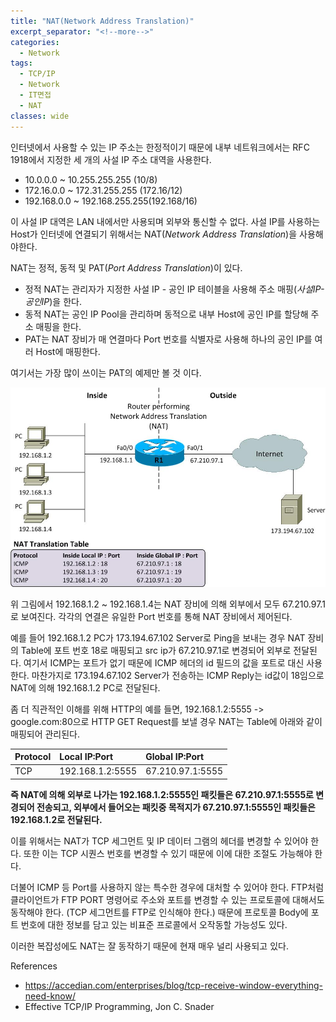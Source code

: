 ```yaml
---
title: "NAT(Network Address Translation)"
excerpt_separator: "<!--more-->"
categories:
  - Network
tags:
  - TCP/IP
  - Network
  - IT면접
  - NAT
classes: wide
---
```


인터넷에서 사용할 수 있는 IP 주소는 한정적이기 때문에 내부 네트워크에서는 RFC 1918에서 지정한 세 개의 사설 IP 주소 대역을 사용한다.

  - 10.0.0.0 ~ 10.255.255.255 (10/8)
  - 172.16.0.0 ~ 172.31.255.255 (172.16/12)
  - 192.168.0.0 ~ 192.168.255.255(192.168/16)

이 사설 IP 대역은 LAN 내에서만 사용되며 외부와 통신할 수 없다. 사설 IP를 사용하는 Host가 인터넷에 연결되기 위해서는 NAT(*Network Address Translation*)을 사용해야한다.

NAT는 정적, 동적 및 PAT(*Port Address Translation*)이 있다.

  - 정적 NAT는 관리자가 지정한 사설 IP - 공인 IP 테이블을 사용해 주소 매핑(*사설IP-공인IP*)을 한다.
  - 동적 NAT는 공인 IP Pool을 관리하며 동적으로 내부 Host에 공인 IP를 할당해 주소 매핑을 한다.
  - PAT는 NAT 장비가 매 연결마다 Port 번호를 식별자로 사용해 하나의 공인 IP를 여러 Host에 매핑한다.


여기서는 가장 많이 쓰이는 PAT의 예제만 볼 것 이다.




![TCP 수신 윈도우](/img/network/NAT_1.jpg)




위 그림에서 192.168.1.2 ~ 192.168.1.4는 NAT 장비에 의해 외부에서 모두 67.210.97.1로 보여진다. 각각의 연결은 유일한 Port 번호를 통해 NAT 장비에서 제어된다.


예를 들어 192.168.1.2 PC가 173.194.67.102 Server로 Ping을 보내는 경우 NAT 장비의 Table에 포트 번호 18로 매핑되고 src ip가 67.210.97.1로 변경되어 외부로 전달된다.
여기서 ICMP는 포트가 없기 때문에 ICMP 헤더의 id 필드의 값을 포트로 대신 사용한다. 마찬가지로 173.194.67.102 Server가 전송하는 ICMP Reply는 id값이 18임으로 NAT에 의해 192.168.1.2 PC로 전달된다.

좀 더 직관적인 이해를 위해 HTTP의 예를 들면, 192.168.1.2:5555 -> google.com:80으로 HTTP GET Request를 보낼 경우 NAT는 Table에 아래와 같이 매핑되어 관리된다.


| Protocol | Local IP:Port | Global IP:Port |
|:--------|:--------|:--------|
| TCP | 192.168.1.2:5555 | 67.210.97.1:5555 |


**즉 NAT에 의해 외부로 나가는 192.168.1.2:5555인 패킷들은 67.210.97.1:5555로 변경되어 전송되고,
외부에서 들어오는 패킷중 목적지가 67.210.97.1:5555인 패킷들은 192.168.1.2로 전달된다.**

이를 위해서는 NAT가 TCP 세그먼트 및 IP 데이터 그램의 헤더를 변경할 수 있어야 한다. 또한 이는
TCP 시퀀스 번호를 변경할 수 있기 때문에 이에 대한 조절도 가능해야 한다.


더불어 ICMP 등 Port를 사용하지 않는 특수한 경우에 대처할 수 있어야 한다.
FTP처럼 클라이언트가 FTP PORT 명령어로 주소와 포트를 변경할 수 있는 프로토콜에 대해서도 동작해야 한다.
(TCP 세그먼트를 FTP로 인식해야 한다.) 때문에 프로토콜 Body에 포트 번호에 대한 정보를 담고 있는 비표준 프로콜에서 오작동할 가능성도 있다.


이러한 복잡성에도 NAT는 잘 동작하기 때문에 현재 매우 널리 사용되고 있다.




References
  - https://accedian.com/enterprises/blog/tcp-receive-window-everything-need-know/
  - Effective TCP/IP Programming, Jon C. Snader
